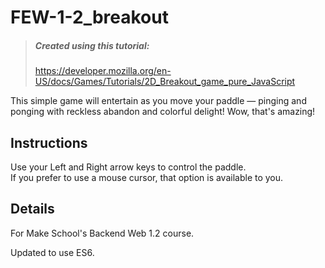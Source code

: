# FEW-1-2_breakout
> ##### Created using this tutorial:
> https://developer.mozilla.org/en-US/docs/Games/Tutorials/2D_Breakout_game_pure_JavaScript

This simple game will entertain as you move your paddle — pinging and ponging with reckless abandon and colorful delight! Wow, that's amazing! 

## Instructions
Use your Left and Right arrow keys to control the paddle.  
If you prefer to use a mouse cursor, that option is available to you.

## Details
For Make School's Backend Web 1.2 course.

Updated to use ES6.
